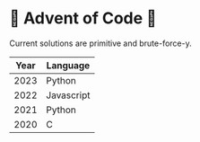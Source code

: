 # 🎄 Advent of Code :gift:
Current solutions are primitive and brute-force-y.

|Year|Language  |
|----|----------|
|2023|Python    |
|2022|Javascript|
|2021|Python    |
|2020|C         |
